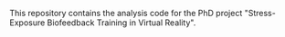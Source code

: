 This repository contains the analysis code for the PhD project "Stress-Exposure Biofeedback Training in Virtual Reality".